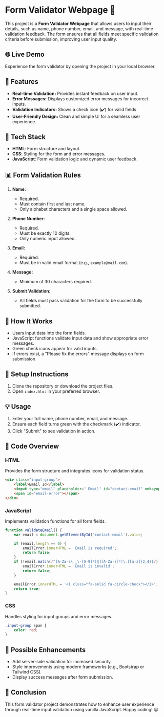 # Form Validator Webpage 📄

This project is a **Form Validator Webpage** that allows users to input their details, such as name, phone number, email, and message, with real-time validation feedback. The form ensures that all fields meet specific validation criteria before submission, improving user input quality.

## 🌐 Live Demo
Experience the form validator by opening the project in your local browser.

## 📝 Features
- **Real-time Validation:** Provides instant feedback on user input.
- **Error Messages:** Displays customized error messages for incorrect inputs.
- **Validation Indicators:** Shows a check icon (✔️) for valid fields.
- **User-Friendly Design:** Clean and simple UI for a seamless user experience.

## 🔧 Tech Stack
- **HTML**: Form structure and layout.
- **CSS**: Styling for the form and error messages.
- **JavaScript**: Form validation logic and dynamic user feedback.

## 📊 Form Validation Rules
1. **Name:**
   - Required.
   - Must contain first and last name.
   - Only alphabet characters and a single space allowed.

2. **Phone Number:**
   - Required.
   - Must be exactly 10 digits.
   - Only numeric input allowed.

3. **Email:**
   - Required.
   - Must be in valid email format (e.g., `example@mail.com`).

4. **Message:**
   - Minimum of 30 characters required.

5. **Submit Validation:**
   - All fields must pass validation for the form to be successfully submitted.

## 🔧 How It Works
- Users input data into the form fields.
- JavaScript functions validate input data and show appropriate error messages.
- Green check icons appear for valid inputs.
- If errors exist, a "Please fix the errors" message displays on form submission.

## 🔗 Setup Instructions
1. Clone the repository or download the project files.
2. Open `index.html` in your preferred browser.

## 💡 Usage
1. Enter your full name, phone number, email, and message.
2. Ensure each field turns green with the checkmark (✔️) indicator.
3. Click "Submit" to see validation in action.

## 🎨 Code Overview
### HTML
Provides the form structure and integrates icons for validation status.
```html
<div class="input-group">
    <label>Email Id</label>
    <input type="email" placeholder=" Email" id="contact-email" onkeyup="validateEmail();">
    <span id="email-error"></span>
</div>
```

### JavaScript
Implements validation functions for all form fields.
```javascript
function validateEmail() {
    var email = document.getElementById('contact-email').value;

    if (email.length == 0) {
        emailError.innerHTML = 'Email is required';
        return false;
    }
    if (!email.match(/^[A-Za-z\._\-[0-9]*[@][A-Za-z]*[\.][a-z]{2,4}$/)) {
        emailError.innerHTML = 'Email is invalid';
        return false;
    }

    emailError.innerHTML = '<i class="fa-solid fa-circle-check"></i>';
    return true;
}
```

### CSS
Handles styling for input groups and error messages.
```css
.input-group span {
    color: red;
}
```

## 📝 Possible Enhancements
- Add server-side validation for increased security.
- Style improvements using modern frameworks (e.g., Bootstrap or Tailwind CSS).
- Display success messages after form submission.

## 🚀 Conclusion
This form validator project demonstrates how to enhance user experience through real-time input validation using vanilla JavaScript. Happy coding! 😍

